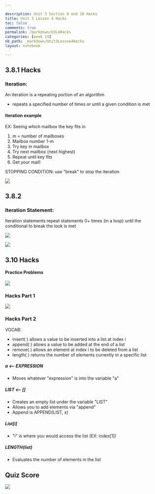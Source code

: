 ```yaml
--- 

description: Unit 3 Section 8 and 10 Hacks
title: Unit 3 Lesson 4 Hacks
toc: false
comments: true
permalink: /markdown/U3L4Hacks
categories: [week 14]
nb_path: _markdown/Unit3Lesson4Hacks
layout: notebook

---
```



## 3.8.1 Hacks

### Iteration:

An iteration is a repeating portion of an algorithm
- repeats a specified number of times or until a given condition is met

#### Iteration example

EX: Seeing which mailbox the key fits in
1. m = number of mailboxes
2. Mailbox number 1-m
3. Try key in mailbox
4. Try next mailbox (next highest)
5. Repeat until key fits
6. Get your mail!

STOPPING CONDITION: use "break" to stop the iteration

![]({{site.baseurl}}/images/Baddies4Life.png)


## 3.8.2

### Iteration Statement:
Iteration statements repeat statements 0+ times (in a loop) until the conditional to break the look is met

![]({{site.baseurl}}/images/DescendingList.png)


![]({{site.baseurl}}/images/WhileLoop13.png)


## 3.10 Hacks

#### Practice Problems
![]({{site.baseurl}}/images/PracticeProblem3.10.png)

### Hacks Part 1

![]({{site.baseurl}}/images/MinimumNum.png)

### Hacks Part 2

VOCAB:
- insert( ) allows a value to be inserted into a list at index i
- append( ) allows a value to be added at the end of a list 
- remove( ) allows an element at index i to be deleted from a list
- length( ) returns the number of elements currently in a specific list

##### a <-- EXPRESSION 
- Moves whatever "expression" is into the variable "a"

##### LIST <-- []
- Creates an empty list under the variable "LIST" 
- Allows you to add elements via "append"
- Append is APPEND(LIST, x)

##### List[i]
- "i" is where you would access the list (EX: index[1])

##### LENGTH(list)
- Evaluates the number of elements in the list

## Quiz Score

![]({{site.baseurl}}/images/QuizScore.png)